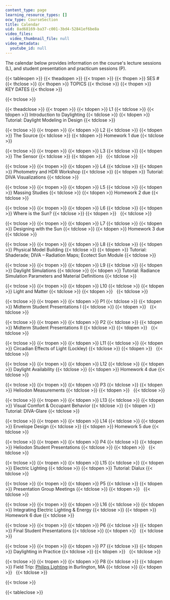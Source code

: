 ```yaml
---
content_type: page
learning_resource_types: []
ocw_type: CourseSection
title: Calendar
uid: 8ad68169-ba37-c001-3bd4-52841ef6be8a
video_files:
  video_thumbnail_file: null
video_metadata:
  youtube_id: null
---
```


The calendar below provides information on the course's lecture sessions (L), and student presentation and practicum sessions (P).

{{< tableopen >}}
{{< theadopen >}}
{{< tropen >}}
{{< thopen >}}
SES #
{{< thclose >}}
{{< thopen >}}
TOPICS
{{< thclose >}}
{{< thopen >}}
KEY DATES
{{< thclose >}}

{{< trclose >}}

{{< theadclose >}}
{{< tropen >}}
{{< tdopen >}}
L1
{{< tdclose >}}
{{< tdopen >}}
Introduction to Daylighting
{{< tdclose >}}
{{< tdopen >}}
Tutorial: Daylight Modeling in Design
{{< tdclose >}}

{{< trclose >}}
{{< tropen >}}
{{< tdopen >}}
L2
{{< tdclose >}}
{{< tdopen >}}
The Source
{{< tdclose >}}
{{< tdopen >}}
Homework 1 due
{{< tdclose >}}

{{< trclose >}}
{{< tropen >}}
{{< tdopen >}}
L3
{{< tdclose >}}
{{< tdopen >}}
The Sensor
{{< tdclose >}}
{{< tdopen >}}
 
{{< tdclose >}}

{{< trclose >}}
{{< tropen >}}
{{< tdopen >}}
L4
{{< tdclose >}}
{{< tdopen >}}
Photometry and HDR Workshop
{{< tdclose >}}
{{< tdopen >}}
Tutorial: DIVA Visualizations
{{< tdclose >}}

{{< trclose >}}
{{< tropen >}}
{{< tdopen >}}
L5
{{< tdclose >}}
{{< tdopen >}}
Massing Studies
{{< tdclose >}}
{{< tdopen >}}
Homework 2 due
{{< tdclose >}}

{{< trclose >}}
{{< tropen >}}
{{< tdopen >}}
L6
{{< tdclose >}}
{{< tdopen >}}
Where is the Sun?
{{< tdclose >}}
{{< tdopen >}}
 
{{< tdclose >}}

{{< trclose >}}
{{< tropen >}}
{{< tdopen >}}
L7
{{< tdclose >}}
{{< tdopen >}}
Designing with the Sun
{{< tdclose >}}
{{< tdopen >}}
Homework 3 due
{{< tdclose >}}

{{< trclose >}}
{{< tropen >}}
{{< tdopen >}}
L8
{{< tdclose >}}
{{< tdopen >}}
Physical Model Building
{{< tdclose >}}
{{< tdopen >}}
Tutorial: Shaderade; DIVA – Radiation Maps; Ecotect Sun Module
{{< tdclose >}}

{{< trclose >}}
{{< tropen >}}
{{< tdopen >}}
L9
{{< tdclose >}}
{{< tdopen >}}
Daylight Simulations
{{< tdclose >}}
{{< tdopen >}}
Tutorial: Radiance Simulation Parameters and Material Definitions
{{< tdclose >}}

{{< trclose >}}
{{< tropen >}}
{{< tdopen >}}
L10
{{< tdclose >}}
{{< tdopen >}}
Light and Matter
{{< tdclose >}}
{{< tdopen >}}
 
{{< tdclose >}}

{{< trclose >}}
{{< tropen >}}
{{< tdopen >}}
P1
{{< tdclose >}}
{{< tdopen >}}
Midterm Student Presentations I
{{< tdclose >}}
{{< tdopen >}}
 
{{< tdclose >}}

{{< trclose >}}
{{< tropen >}}
{{< tdopen >}}
P2
{{< tdclose >}}
{{< tdopen >}}
Midterm Student Presentations II
{{< tdclose >}}
{{< tdopen >}}
 
{{< tdclose >}}

{{< trclose >}}
{{< tropen >}}
{{< tdopen >}}
L11
{{< tdclose >}}
{{< tdopen >}}
Circadian Effects of Light (Lockley)
{{< tdclose >}}
{{< tdopen >}}
 
{{< tdclose >}}

{{< trclose >}}
{{< tropen >}}
{{< tdopen >}}
L12
{{< tdclose >}}
{{< tdopen >}}
Daylight Availability
{{< tdclose >}}
{{< tdopen >}}
Homework 4 due
{{< tdclose >}}

{{< trclose >}}
{{< tropen >}}
{{< tdopen >}}
P3
{{< tdclose >}}
{{< tdopen >}}
Heliodon Measurements
{{< tdclose >}}
{{< tdopen >}}
 
{{< tdclose >}}

{{< trclose >}}
{{< tropen >}}
{{< tdopen >}}
L13
{{< tdclose >}}
{{< tdopen >}}
Visual Comfort & Occupant Behavior
{{< tdclose >}}
{{< tdopen >}}
Tutorial: DIVA-Glare
{{< tdclose >}}

{{< trclose >}}
{{< tropen >}}
{{< tdopen >}}
L14
{{< tdclose >}}
{{< tdopen >}}
Envelope Design
{{< tdclose >}}
{{< tdopen >}}
Homework 5 due
{{< tdclose >}}

{{< trclose >}}
{{< tropen >}}
{{< tdopen >}}
P4
{{< tdclose >}}
{{< tdopen >}}
Heliodon Student Presentations
{{< tdclose >}}
{{< tdopen >}}
 
{{< tdclose >}}

{{< trclose >}}
{{< tropen >}}
{{< tdopen >}}
L15
{{< tdclose >}}
{{< tdopen >}}
Electric Lighting
{{< tdclose >}}
{{< tdopen >}}
Tutorial: Dialux
{{< tdclose >}}

{{< trclose >}}
{{< tropen >}}
{{< tdopen >}}
P5
{{< tdclose >}}
{{< tdopen >}}
Presentation Group Meetings
{{< tdclose >}}
{{< tdopen >}}
 
{{< tdclose >}}

{{< trclose >}}
{{< tropen >}}
{{< tdopen >}}
L16
{{< tdclose >}}
{{< tdopen >}}
Integrating Electric Lighting & Energy
{{< tdclose >}}
{{< tdopen >}}
Homework 6 due
{{< tdclose >}}

{{< trclose >}}
{{< tropen >}}
{{< tdopen >}}
P6
{{< tdclose >}}
{{< tdopen >}}
Final Student Presentations
{{< tdclose >}}
{{< tdopen >}}
 
{{< tdclose >}}

{{< trclose >}}
{{< tropen >}}
{{< tdopen >}}
P7
{{< tdclose >}}
{{< tdopen >}}
Daylighting in Practice
{{< tdclose >}}
{{< tdopen >}}
 
{{< tdclose >}}

{{< trclose >}}
{{< tropen >}}
{{< tdopen >}}
P8
{{< tdclose >}}
{{< tdopen >}}
Field Trip: [Philips Lighting](http://www.usa.lighting.philips.com/) in Burlington, MA
{{< tdclose >}}
{{< tdopen >}}
 
{{< tdclose >}}

{{< trclose >}}

{{< tableclose >}}